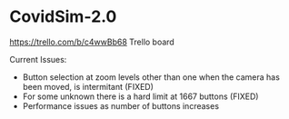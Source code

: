 # CovidSim-2.0

https://trello.com/b/c4wwBb68 Trello board


Current Issues:
- Button selection at zoom levels other than one when the camera has been moved, is intermitant (FIXED)
- For some unknown there is a hard limit at 1667 buttons (FIXED)
- Performance issues as number of buttons increases 
